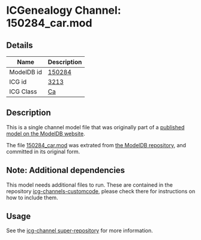 # ICGenealogy Channel: 150284\_car.mod

## Details

Name | Description
---- | -----------
ModelDB id | [150284](http://senselab.med.yale.edu/ModelDB/ShowModel.cshtml?model=150284)
ICG id | [3213](http://icg.neurotheory.ox.ac.uk/channels/3/3213)
ICG Class | [Ca](http://icg.neurotheory.ox.ac.uk/channels/3)

## Description

This is a single channel model file that was originally part of a [published model on the ModelDB website](http://senselab.med.yale.edu/mModelDB/ShowModel.cshtml?model=150284).

The file [150284\_car.mod](150284_car.mod) was extrated from [the ModelDB repository](http://senselab.med.yale.edu/ModelDB/ShowModel.cshtml?model=150284), and committed in its original form.

## Note: Additional dependencies
This model needs additional files to run. These are contained in the repository [icg-channels-customcode](https://github.com/icgenealogy/icg-channels-customcode), please check there for instructions on how to include them.


## Usage

See the [icg-channel super-repository](https://github.com/icgenealogy/icg-channels) for more information.